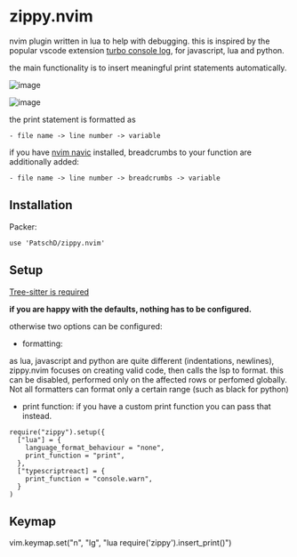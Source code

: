 # zippy.nvim

nvim plugin written in lua to help with debugging. this is inspired by the popular vscode extension [turbo console log](https://marketplace.visualstudio.com/items?itemName=ChakrounAnas.turbo-console-log), for javascript, lua and python.

the main functionality is to insert meaningful print statements automatically.

![image](https://user-images.githubusercontent.com/80820813/198012225-9cafe569-fa80-461e-9a58-dbbb25653f50.png)

![image](https://user-images.githubusercontent.com/80820813/198012504-11da9e43-4bdd-4982-b37f-7c8670e91d37.png)

the print statement is formatted as 
```
- file name -> line number -> variable
```

if you have [nvim navic](https://github.com/SmiteshP/nvim-navic) installed, breadcrumbs to your function are additionally added:
```
- file name -> line number -> breadcrumbs -> variable
```

## Installation

Packer:

```
use 'PatschD/zippy.nvim'
```

## Setup

<a href="https://github.com/nvim-treesitter/nvim-treesitter" target="_blank" rel="noopener noreferrer"> Tree-sitter is required</a> <br/>

<b> if you are happy with the defaults, nothing has to be configured.</b>

otherwise two options can be configured:

- formatting:

as lua, javascript and python are quite different (indentations, newlines), zippy.nvim focuses on creating valid code, then calls the lsp to format. this can be disabled, performed only on the affected rows or perfomed globally. Not all formatters can format only a certain range (such as black for python)

- print function:
if you have a custom print function you can pass that instead.

```
require("zippy").setup({
  ["lua"] = {
    language_format_behaviour = "none", 
    print_function = "print",
  },
  ["typescriptreact] = {
    print_function = "console.warn",
  }
)
```

## Keymap

vim.keymap.set("n", "<leader>lg", "<cmd>lua require('zippy').insert_print()<CR>")


